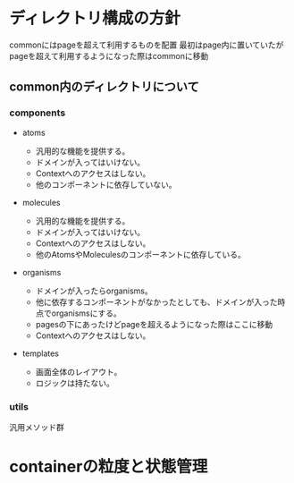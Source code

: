 # ディレクトリ構成の方針

commonにはpageを超えて利用するものを配置
最初はpage内に置いていたがpageを超えて利用するようになった際はcommonに移動

## common内のディレクトリについて

### components

- atoms
  - 汎用的な機能を提供する。
  - ドメインが入ってはいけない。
  - Contextへのアクセスはしない。
  - 他のコンポーネントに依存していない。

- molecules
  - 汎用的な機能を提供する。
  - ドメインが入ってはいけない。
  - Contextへのアクセスはしない。
  - 他のAtomsやMoleculesのコンポーネントに依存している。

- organisms
  - ドメインが入ったらorganisms。
  - 他に依存するコンポーネントがなかったとしても、ドメインが入った時点でorganismsにする。
  - pagesの下にあったけどpageを超えるようになった際はここに移動
  - Contextへのアクセスはしない。

- templates
  - 画面全体のレイアウト。
  - ロジックは持たない。


### utils

汎用メソッド群


# containerの粒度と状態管理

